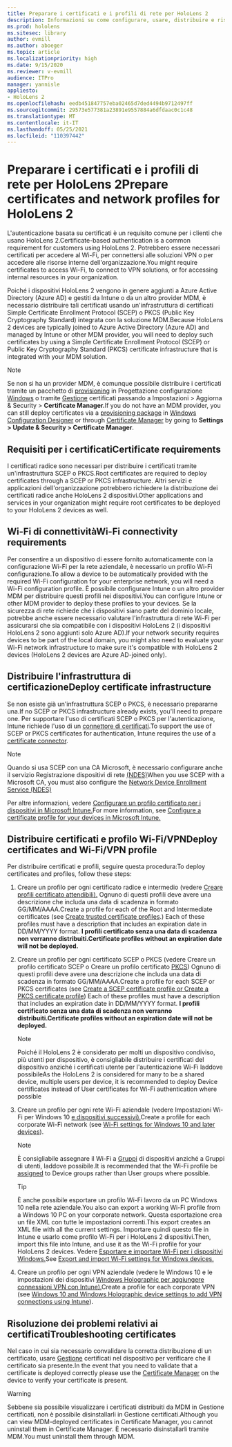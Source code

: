 ```yaml
---
title: Preparare i certificati e i profili di rete per HoloLens 2
description: Informazioni su come configurare, usare, distribuire e risolvere i problemi dei certificati per la rete HoloLens 2 dispositivi di realtà mista.
ms.prod: hololens
ms.sitesec: library
author: evmill
ms.author: aboeger
ms.topic: article
ms.localizationpriority: high
ms.date: 9/15/2020
ms.reviewer: v-evmill
audience: ITPro
manager: yannisle
appliesto:
- HoloLens 2
ms.openlocfilehash: eedb451847757eba02465d7ded4494b9712497ff
ms.sourcegitcommit: 29573e577381a23891e9557884a6dfdaac0c1c48
ms.translationtype: MT
ms.contentlocale: it-IT
ms.lasthandoff: 05/25/2021
ms.locfileid: "110397442"
---
```

# <a name="prepare-certificates-and-network-profiles-for-hololens-2"></a><span data-ttu-id="35b0e-103">Preparare i certificati e i profili di rete per HoloLens 2</span><span class="sxs-lookup"><span data-stu-id="35b0e-103">Prepare certificates and network profiles for HoloLens 2</span></span>

<span data-ttu-id="35b0e-104">L'autenticazione basata su certificati è un requisito comune per i clienti che usano HoloLens 2.</span><span class="sxs-lookup"><span data-stu-id="35b0e-104">Certificate-based authentication is a common requirement for customers using HoloLens 2.</span></span> <span data-ttu-id="35b0e-105">Potrebbero essere necessari certificati per accedere al Wi-Fi, per connettersi alle soluzioni VPN o per accedere alle risorse interne dell'organizzazione.</span><span class="sxs-lookup"><span data-stu-id="35b0e-105">You might require certificates to access Wi-Fi, to connect to VPN solutions, or for accessing internal resources in your organization.</span></span>

<span data-ttu-id="35b0e-106">Poiché i dispositivi HoloLens 2 vengono in genere aggiunti a Azure Active Directory (Azure AD) e gestiti da Intune o da un altro provider MDM, è necessario distribuire tali certificati usando un'infrastruttura di certificati Simple Certificate Enrollment Protocol (SCEP) o PKCS (Public Key Cryptography Standard) integrata con la soluzione MDM.</span><span class="sxs-lookup"><span data-stu-id="35b0e-106">Because HoloLens 2 devices are typically joined to Azure Active Directory (Azure AD) and managed by Intune or other MDM provider, you will need to deploy such certificates by using a Simple Certificate Enrollment Protocol (SCEP) or Public Key Cryptography Standard (PKCS) certificate infrastructure that is integrated with your MDM solution.</span></span> 

>[!NOTE]
> <span data-ttu-id="35b0e-107">Se non si ha un provider MDM, è comunque possibile distribuire i certificati tramite un pacchetto di [provisioning](https://docs.microsoft.com/hololens/hololens-provisioning#steps-for-creating-provisioning-packages) in Progettazione configurazione [Windows](https://www.microsoft.com/p/windows-configuration-designer/9nblggh4tx22?rtc=1&activetab=pivot:regionofsystemrequirementstab) o tramite [Gestione](https://docs.microsoft.com/hololens/certificate-manager) certificati passando a Impostazioni > Aggiorna & Security > **Certificate Manager.**</span><span class="sxs-lookup"><span data-stu-id="35b0e-107">If you do not have an MDM provider, you can still deploy certificates via a [provisioning package](https://docs.microsoft.com/hololens/hololens-provisioning#steps-for-creating-provisioning-packages) in [Windows Configuration Designer](https://www.microsoft.com/p/windows-configuration-designer/9nblggh4tx22?rtc=1&activetab=pivot:regionofsystemrequirementstab) or through [Certificate Manager](https://docs.microsoft.com/hololens/certificate-manager) by going to **Settings > Update & Security > Certificate Manager**.</span></span>

## <a name="certificate-requirements"></a><span data-ttu-id="35b0e-108">Requisiti per i certificati</span><span class="sxs-lookup"><span data-stu-id="35b0e-108">Certificate requirements</span></span>
<span data-ttu-id="35b0e-109">I certificati radice sono necessari per distribuire i certificati tramite un'infrastruttura SCEP o PKCS.</span><span class="sxs-lookup"><span data-stu-id="35b0e-109">Root certificates are required to deploy certificates through a SCEP or PKCS infrastructure.</span></span> <span data-ttu-id="35b0e-110">Altri servizi e applicazioni dell'organizzazione potrebbero richiedere la distribuzione dei certificati radice anche HoloLens 2 dispositivi.</span><span class="sxs-lookup"><span data-stu-id="35b0e-110">Other applications and services in your organization might require root certificates to be deployed to your HoloLens 2 devices as well.</span></span> 

## <a name="wi-fi-connectivity-requirements"></a><span data-ttu-id="35b0e-111">Wi-Fi di connettività</span><span class="sxs-lookup"><span data-stu-id="35b0e-111">Wi-Fi connectivity requirements</span></span>
<span data-ttu-id="35b0e-112">Per consentire a un dispositivo di essere fornito automaticamente con la configurazione Wi-Fi per la rete aziendale, è necessario un profilo Wi-Fi configurazione.</span><span class="sxs-lookup"><span data-stu-id="35b0e-112">To allow a device to be automatically provided with the required Wi-Fi configuration for your enterprise network, you will need a Wi-Fi configuration profile.</span></span> <span data-ttu-id="35b0e-113">È possibile configurare Intune o un altro provider MDM per distribuire questi profili nei dispositivi.</span><span class="sxs-lookup"><span data-stu-id="35b0e-113">You can configure Intune or other MDM provider to deploy these profiles to your devices.</span></span> <span data-ttu-id="35b0e-114">Se la sicurezza di rete richiede che i dispositivi siano parte del dominio locale, potrebbe anche essere necessario valutare l'infrastruttura di rete Wi-Fi per assicurarsi che sia compatibile con i dispositivi HoloLens 2 (i dispositivi HoloLens 2 sono aggiunti solo Azure AD).</span><span class="sxs-lookup"><span data-stu-id="35b0e-114">If your network security requires devices to be part of the local domain, you might also need to evaluate your Wi-Fi network infrastructure to make sure it's compatible with HoloLens 2 devices (HoloLens 2 devices are Azure AD-joined only).</span></span>

## <a name="deploy-certificate-infrastructure"></a><span data-ttu-id="35b0e-115">Distribuire l'infrastruttura di certificazione</span><span class="sxs-lookup"><span data-stu-id="35b0e-115">Deploy certificate infrastructure</span></span>
<span data-ttu-id="35b0e-116">Se non esiste già un'infrastruttura SCEP o PKCS, è necessario prepararne una.</span><span class="sxs-lookup"><span data-stu-id="35b0e-116">If no SCEP or PKCS infrastructure already exists, you'll need to prepare one.</span></span> <span data-ttu-id="35b0e-117">Per supportare l'uso di certificati SCEP o PKCS per l'autenticazione, Intune richiede l'uso di un [connettore di certificati](https://docs.microsoft.com/mem/intune/protect/certificate-connectors).</span><span class="sxs-lookup"><span data-stu-id="35b0e-117">To support the use of SCEP or PKCS certificates for authentication, Intune requires the use of a [certificate connector](https://docs.microsoft.com/mem/intune/protect/certificate-connectors).</span></span>

> [!NOTE]
> <span data-ttu-id="35b0e-118">Quando si usa SCEP con una CA Microsoft, è necessario configurare anche il servizio Registrazione dispositivi di rete [(NDES)](https://docs.microsoft.com/mem/intune/protect/certificates-scep-configure#set-up-ndes)</span><span class="sxs-lookup"><span data-stu-id="35b0e-118">When you use SCEP with a Microsoft CA, you must also configure the [Network Device Enrollment Service (NDES)](https://docs.microsoft.com/mem/intune/protect/certificates-scep-configure#set-up-ndes)</span></span>

<span data-ttu-id="35b0e-119">Per altre informazioni, vedere [Configurare un profilo certificato per i dispositivi in Microsoft Intune.](https://docs.microsoft.com/intune/certificates-configure)</span><span class="sxs-lookup"><span data-stu-id="35b0e-119">For more information, see [Configure a certificate profile for your devices in Microsoft Intune.](https://docs.microsoft.com/intune/certificates-configure)</span></span>

## <a name="deploy-certificates-and-wi-fivpn-profile"></a><span data-ttu-id="35b0e-120">Distribuire certificati e profilo Wi-Fi/VPN</span><span class="sxs-lookup"><span data-stu-id="35b0e-120">Deploy certificates and Wi-Fi/VPN profile</span></span>
<span data-ttu-id="35b0e-121">Per distribuire certificati e profili, seguire questa procedura:</span><span class="sxs-lookup"><span data-stu-id="35b0e-121">To deploy certificates and profiles, follow these steps:</span></span>
1.  <span data-ttu-id="35b0e-122">Creare un profilo per ogni certificato radice e intermedio (vedere [Creare profili certificato attendibili).](https://docs.microsoft.com/intune/protect/certificates-configure#create-trusted-certificate-profiles) Ognuno di questi profili deve avere una descrizione che includa una data di scadenza in formato GG/MM/AAAA.</span><span class="sxs-lookup"><span data-stu-id="35b0e-122">Create a profile for each of the Root and Intermediate certificates (see [Create trusted certificate profiles](https://docs.microsoft.com/intune/protect/certificates-configure#create-trusted-certificate-profiles).) Each of these profiles must have a description that includes an expiration date in DD/MM/YYYY format.</span></span> <span data-ttu-id="35b0e-123">**I profili certificato senza una data di scadenza non verranno distribuiti.**</span><span class="sxs-lookup"><span data-stu-id="35b0e-123">**Certificate profiles without an expiration date will not be deployed.**</span></span>
1.  <span data-ttu-id="35b0e-124">Creare un profilo per ogni certificato SCEP o PKCS (vedere Creare un profilo certificato SCEP o Creare un profilo certificato [PKCS](https://docs.microsoft.com/intune/protect/certficates-pfx-configure#create-a-pkcs-certificate-profile)) Ognuno di questi profili deve avere una descrizione che includa una data di scadenza in formato GG/MM/AAAA.</span><span class="sxs-lookup"><span data-stu-id="35b0e-124">Create a profile for each SCEP or PKCS certificates (see [Create a SCEP certificate profile or Create a PKCS certificate profile](https://docs.microsoft.com/intune/protect/certficates-pfx-configure#create-a-pkcs-certificate-profile)) Each of these profiles must have a description that includes an expiration date in DD/MM/YYYY format.</span></span> <span data-ttu-id="35b0e-125">**I profili certificato senza una data di scadenza non verranno distribuiti.**</span><span class="sxs-lookup"><span data-stu-id="35b0e-125">**Certificate profiles without an expiration date will not be deployed.**</span></span>

    > [!NOTE]
    > <span data-ttu-id="35b0e-126">Poiché il HoloLens 2 è considerato per molti un dispositivo condiviso, più utenti per dispositivo, è consigliabile distribuire i certificati del dispositivo anziché i certificati utente per l'autenticazione Wi-Fi laddove possibile</span><span class="sxs-lookup"><span data-stu-id="35b0e-126">As the HoloLens 2 is considered for many to be a shared device, multiple users per device, it is recommended to deploy Device certificates instead of User certificates for Wi-Fi authentication where possible</span></span>

3.  <span data-ttu-id="35b0e-127">Creare un profilo per ogni rete Wi-Fi aziendale (vedere Impostazioni Wi-Fi per Windows 10 [e dispositivi successivi).](https://docs.microsoft.com/intune/wi-fi-settings-windows)</span><span class="sxs-lookup"><span data-stu-id="35b0e-127">Create a profile for each corporate Wi-Fi network (see [Wi-Fi settings for Windows 10 and later devices](https://docs.microsoft.com/intune/wi-fi-settings-windows)).</span></span> 
    > [!NOTE]
    > <span data-ttu-id="35b0e-128">È consigliabile assegnare il Wi-Fi a [Gruppi](https://docs.microsoft.com/mem/intune/configuration/device-profile-assign) di dispositivi anziché a Gruppi di utenti, laddove possibile.</span><span class="sxs-lookup"><span data-stu-id="35b0e-128">It is recommended that the Wi-Fi profile be [assigned](https://docs.microsoft.com/mem/intune/configuration/device-profile-assign) to Device groups rather than User groups where possible.</span></span> 

    > [!TIP]
    > <span data-ttu-id="35b0e-129">È anche possibile esportare un profilo Wi-Fi lavoro da un PC Windows 10 nella rete aziendale.</span><span class="sxs-lookup"><span data-stu-id="35b0e-129">You also can export a working Wi-Fi profile from a Windows 10 PC on your corporate network.</span></span> <span data-ttu-id="35b0e-130">Questa esportazione crea un file XML con tutte le impostazioni correnti.</span><span class="sxs-lookup"><span data-stu-id="35b0e-130">This export creates an XML file with all the current settings.</span></span> <span data-ttu-id="35b0e-131">Importare quindi questo file in Intune e usarlo come profilo Wi-Fi per i HoloLens 2 dispositivi.</span><span class="sxs-lookup"><span data-stu-id="35b0e-131">Then, import this file into Intune, and use it as the Wi-Fi profile for your HoloLens 2 devices.</span></span> <span data-ttu-id="35b0e-132">Vedere [Esportare e importare Wi-Fi per i dispositivi Windows.](https://docs.microsoft.com/mem/intune/configuration/wi-fi-settings-import-windows-8-1)</span><span class="sxs-lookup"><span data-stu-id="35b0e-132">See [Export and import Wi-Fi settings for Windows devices.](https://docs.microsoft.com/mem/intune/configuration/wi-fi-settings-import-windows-8-1)</span></span>

4.  <span data-ttu-id="35b0e-133">Creare un profilo per ogni VPN aziendale (vedere le Windows 10 e le impostazioni dei dispositivi [Windows Holographic per aggiungere connessioni VPN con Intune).](https://docs.microsoft.com/intune/vpn-settings-windows-10)</span><span class="sxs-lookup"><span data-stu-id="35b0e-133">Create a profile for each corporate VPN (see [Windows 10 and Windows Holographic device settings to add VPN connections using Intune](https://docs.microsoft.com/intune/vpn-settings-windows-10)).</span></span>

## <a name="troubleshooting-certificates"></a><span data-ttu-id="35b0e-134">Risoluzione dei problemi relativi ai certificati</span><span class="sxs-lookup"><span data-stu-id="35b0e-134">Troubleshooting certificates</span></span>

<span data-ttu-id="35b0e-135">Nel caso in cui sia necessario convalidare la corretta distribuzione di un certificato, usare [Gestione](certificate-manager.md) certificati nel dispositivo per verificare che il certificato sia presente.</span><span class="sxs-lookup"><span data-stu-id="35b0e-135">In the event that you need to validate that a certificate is deployed correctly please use the [Certificate Manager](certificate-manager.md) on the device to verify your certificate is present.</span></span>  

>[!WARNING]
> <span data-ttu-id="35b0e-136">Sebbene sia possibile visualizzare i certificati distribuiti da MDM in Gestione certificati, non è possibile disinstallarli in Gestione certificati.</span><span class="sxs-lookup"><span data-stu-id="35b0e-136">Although you can view MDM-deployed certificates in Certificate Manager, you cannot uninstall them in Certificate Manager.</span></span> <span data-ttu-id="35b0e-137">È necessario disinstallarli tramite MDM.</span><span class="sxs-lookup"><span data-stu-id="35b0e-137">You must uninstall them through MDM.</span></span>


